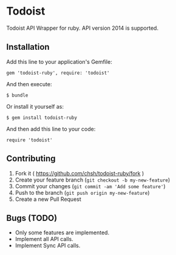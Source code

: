 # Todoist

Todoist API Wrapper for ruby.
API version 2014 is supported.

## Installation

Add this line to your application's Gemfile:

    gem 'todoist-ruby', require: 'todoist'

And then execute:

    $ bundle

Or install it yourself as:

    $ gem install todoist-ruby

And then add this line to your code:

    require 'todoist'

## Contributing

1. Fork it ( https://github.com/chsh/todoist-ruby/fork )
2. Create your feature branch (`git checkout -b my-new-feature`)
3. Commit your changes (`git commit -am 'Add some feature'`)
4. Push to the branch (`git push origin my-new-feature`)
5. Create a new Pull Request


## Bugs (TODO)

- Only some features are implemented.
- Implement all API calls.
- Implement Sync API calls.
